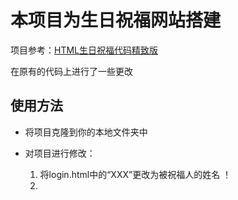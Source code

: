 # 本项目为生日祝福网站搭建

项目参考：[HTML生日祝福代码精致版](https://www.bilibili.com/video/BV1MK411m7Wk/?spm_id_from=333.1391.0.0&vd_source=348051f774b468b1bd9ef0632cd78865)

在原有的代码上进行了一些更改

## 使用方法

  -  将项目克隆到你的本地文件夹中 

  -  对项目进行修改：

     1. 将login.html中的“XXX”更改为被祝福人的姓名
  ！[](explain/173648.png)
     2. 
